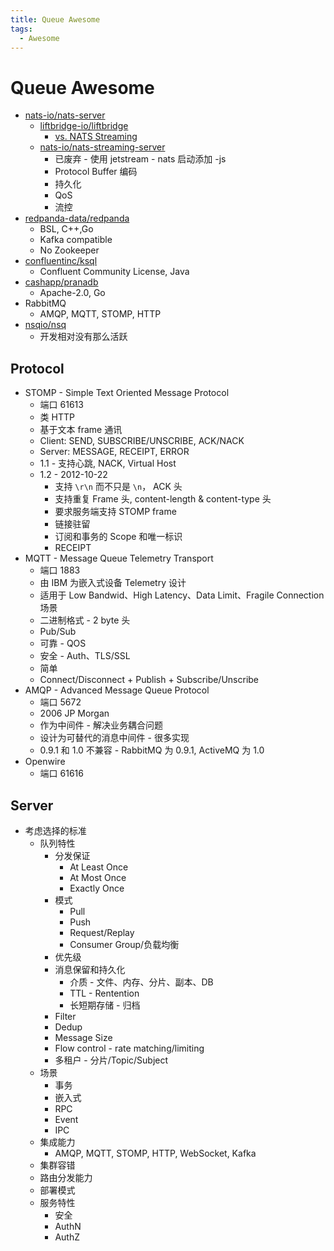 ```yaml
---
title: Queue Awesome
tags:
  - Awesome
---
```


# Queue Awesome

- [nats-io/nats-server](https://github.com/nats-io/nats-server)
  - [liftbridge-io/liftbridge](https://github.com/liftbridge-io/liftbridge)
    - [vs. NATS Streaming](https://liftbridge.io/docs/feature-comparison.html)
  - [nats-io/nats-streaming-server](https://github.com/nats-io/nats-streaming-server)
    - 已废弃 - 使用 jetstream - nats 启动添加 -js
    - Protocol Buffer 编码
    - 持久化
    - QoS
    - 流控
- [redpanda-data/redpanda](https://github.com/redpanda-data/redpanda)
  - BSL, C++,Go
  - Kafka compatible
  - No Zookeeper
- [confluentinc/ksql](https://github.com/confluentinc/ksql)
  - Confluent Community License, Java
- [cashapp/pranadb](https://github.com/cashapp/pranadb)
  - Apache-2.0, Go
- RabbitMQ
  - AMQP, MQTT, STOMP, HTTP
- [nsqio/nsq](https://github.com/nsqio/nsq)
  - 开发相对没有那么活跃

## Protocol

- STOMP - Simple Text Oriented Message Protocol
  - 端口 61613
  - 类 HTTP
  - 基于文本 frame 通讯
  - Client: SEND, SUBSCRIBE/UNSCRIBE, ACK/NACK
  - Server: MESSAGE, RECEIPT, ERROR
  - 1.1 - 支持心跳, NACK, Virtual Host
  - 1.2 - 2012-10-22
    - 支持 `\r\n` 而不只是 `\n`， ACK 头
    - 支持重复 Frame 头, content-length & content-type 头
    - 要求服务端支持 STOMP frame
    - 链接驻留
    - 订阅和事务的 Scope 和唯一标识
    - RECEIPT
- MQTT - Message Queue Telemetry Transport
  - 端口 1883
  - 由 IBM 为嵌入式设备 Telemetry 设计
  - 适用于 Low Bandwid、High Latency、Data Limit、Fragile Connection 场景
  - 二进制格式 - 2 byte 头
  - Pub/Sub
  - 可靠 - QOS
  - 安全 - Auth、TLS/SSL
  - 简单
  - Connect/Disconnect + Publish + Subscribe/Unscribe
- AMQP - Advanced Message Queue Protocol
  - 端口 5672
  - 2006 JP Morgan
  - 作为中间件 - 解决业务耦合问题
  - 设计为可替代的消息中间件 - 很多实现
  - 0.9.1 和 1.0 不兼容 - RabbitMQ 为 0.9.1, ActiveMQ 为 1.0
- Openwire
  - 端口 61616

## Server

- 考虑选择的标准
  - 队列特性
    - 分发保证
      - At Least Once
      - At Most Once
      - Exactly Once
    - 模式
      - Pull
      - Push
      - Request/Replay
      - Consumer Group/负载均衡
    - 优先级
    - 消息保留和持久化
      - 介质 - 文件、内存、分片、副本、DB
      - TTL - Rentention
      - 长短期存储 - 归档
    - Filter
    - Dedup
    - Message Size
    - Flow control - rate matching/limiting
    - 多租户 - 分片/Topic/Subject
  - 场景
    - 事务
    - 嵌入式
    - RPC
    - Event
    - IPC
  - 集成能力
    - AMQP, MQTT, STOMP, HTTP, WebSocket, Kafka
  - 集群容错
  - 路由分发能力
  - 部署模式
  - 服务特性
    - 安全
    - AuthN
    - AuthZ
